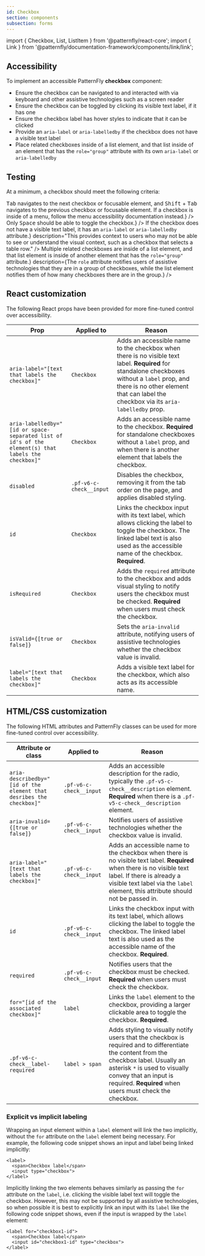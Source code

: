 ```yaml
---
id: Checkbox
section: components
subsection: forms
---
```


import { Checkbox, List, ListItem } from '@patternfly/react-core';
import { Link } from '@patternfly/documentation-framework/components/link/link';

## Accessibility

To implement an accessible PatternFly **checkbox** component:

- Ensure the checkbox can be navigated to and interacted with via keyboard and other assistive technologies such as a screen reader
- Ensure the checkbox can be toggled by clicking its visible text label, if it has one
- Ensure the checkbox label has hover styles to indicate that it can be clicked
- Provide an `aria-label` or `aria-labelledby` if the checkbox does not have a visible text label
- Place related checkboxes inside of a list element, and that list inside of an element that has the `role="group"` attribute with its own `aria-label` or `aria-labelledby`

## Testing

At a minimum, a checkbox should meet the following criteria:

<List isPlain>
  <ListItem>
    <Checkbox id="checkbox-a11y-checkbox-1" label="Standard keyboard navigation can be used to navigate between checkboxes or other focusable elements." description={<span><kbd>Tab</kbd> navigates to the next checkbox or focusable element, and <kbd>Shift</kbd> + <kbd>Tab</kbd> navigates to the previous checkbox or focusable element. If a checkbox is inside of a menu, follow the <Link href="/components/menus/menu/accessibility">menu accessibility documentation</Link> instead.</span>} />
  </ListItem>
  <ListItem>
    <Checkbox id="checkbox-a11y-checkbox-2" label="Standard keyboard interaction can be used to interact with the checkbox." description={<span>Only <kbd>Space</kbd> should be able to toggle the checkbox.</span>} />
  </ListItem>
  <ListItem>
    <Checkbox id="checkbox-a11y-checkbox-3" label="If the checkbox has a visible text label, clicking the label toggles the checkbox." description="This provides extra clickable space for users who may have trouble clicking the checkbox input itself, such as on mobile or due to a motor or physical impairment." />
  </ListItem>
  <ListItem>
    <Checkbox id="checkbox-a11y-checkbox-4" label="If the checkbox has a visible text label, that label has hover styles to indicate to users that it can be interacted with." />
  </ListItem>
  <ListItem>
    <Checkbox id="checkbox-a11y-checkbox-6" label={<span>If the checkbox does not have a visible text label, it has an <code className="ws-code">aria-label</code> or <code className="ws-code">aria-labelledby</code> attribute.</span>} description="This provides context to users who may not be able to see or understand the visual context, such as a checkbox that selects a table row." />
  </ListItem>
  <ListItem>
    <Checkbox id="checkbox-a11y-checkbox-7" label={<span>Multiple related checkboxes are inside of a list element, and that list element is inside of another element that has the <code className="ws-code">role="group"</code> attribute.</span>} description={<span>The <code className="ws-code">role</code> attribute notifies users of assistive technologies that they are in a group of checkboxes, while the list element notifies them of how many checkboxes there are in the group.</span>} />
  </ListItem>
</List>

## React customization

The following React props have been provided for more fine-tuned control over accessibility.

| Prop | Applied to | Reason | 
|---|---|---|
| `aria-label="[text that labels the checkbox]"` | `Checkbox` | Adds an accessible name to the checkbox when there is no visible text label. **Required** for standalone checkboxes without a `label` prop, and there is no other element that can label the checkbox via its `aria-labelledby` prop. |
| `aria-labelledby="[id or space-separated list of id's of the element(s) that labels the checkbox]"` | `Checkbox` | Adds an accessible name to the checkbox. **Required** for standalone checkboxes without a `label` prop, and when there is another element that labels the checkbox. |
| `disabled` | `.pf-v6-c-check__input` | Disables the checkbox, removing it from the tab order on the page, and applies disabled styling. |
| `id` | `Checkbox` | Links the checkbox input with its text label, which allows clicking the label to toggle the checkbox. The linked label text is also used as the accessible name of the checkbox. **Required**. |
| `isRequired` | `Checkbox` | Adds the `required` attribute to the checkbox and adds visual styling to notify users the checkbox must be checked. **Required** when users must check the checkbox. |
| `isValid={[true or false]}` | `Checkbox` | Sets the `aria-invalid` attribute, notifying users of assistive technologies whether the checkbox value is invalid. |
| `label="[text that labels the checkbox]"` | `Checkbox` | Adds a visible text label for the checkbox, which also acts as its accessible name. |

## HTML/CSS customization

The following HTML attributes and PatternFly classes can be used for more fine-tuned control over accessibility.

| Attribute or class | Applied to | Reason | 
|---|---|---|
| `aria-describedby="[id of the element that desribes the checkbox]"` | `.pf-v6-c-check__input` | Adds an accessible description for the radio, typically the `.pf-v5-c-check__description` element. **Required** when there is a `.pf-v5-c-check__description` element. |
| `aria-invalid={[true or false]}` | `.pf-v6-c-check__input` | Notifies users of assistive technologies whether the checkbox value is invalid. |
| `aria-label="[text that labels the checkbox]"` | `.pf-v6-c-check__input` | Adds an accessible name to the checkbox when there is no visible text label. **Required** when there is no visible text label. If there is already a visible text label via the `label` element, this attribute should not be passed in.|
| `id` | `.pf-v6-c-check__input` | Links the checkbox input with its text label, which allows clicking the label to toggle the checkbox. The linked label text is also used as the accessible name of the checkbox. **Required**. |
| `required` | `.pf-v6-c-check__input` | Notifies users that the checkbox must be checked. **Required** when users must check the checkbox. |
| `for="[id of the associated checkbox]"` | `label` | Links the `label` element to the checkbox, providing a larger clickable area to toggle the checkbox. **Required**. |
|`.pf-v6-c-check__label-required` | `label > span` | Adds styling to visually notify users that the checkbox is required and to differentiate the content from the checkbox label. Usually an asterisk `*` is used to visually convey that an input is required. **Required** when users must check the checkbox. |

### Explicit vs implicit labeling

Wrapping an input element within a `label` element will link the two implicitly, without the `for` attribute on the `label` element being necessary. For example, the following code snippet shows an input and label being linked implicitly:

```noLive
<label>
  <span>Checkbox label</span>
  <input type="checkbox">
</label>
```

Implicitly linking the two elements behaves similarly as passing the `for` attribute on the `label`, i.e. clicking the visible label text will toggle the checkbox. However, this may not be supported by all assistive technologies, so when possible it is best to explicitly link an input with its `label` like the following code snippet shows, even if the input is wrapped by the `label` element:

```noLive
<label for="checkbox1-id">
  <span>Checkbox label</span>
  <input id="checkbox1-id" type="checkbox">
</label>
```
